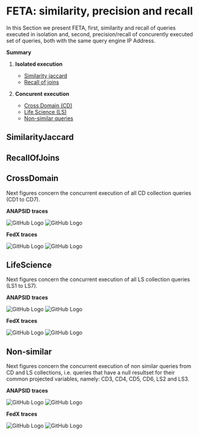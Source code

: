 # FETA: similarity, precision and recall

In this Section we present FETA, first, similarity and recall of queries executed in isolation and, second, precision/recall of concurently executed set of queries, both with the same query engine IP Address.

**Summary**

1. **Isolated execution**
   * [Similarity jaccard](https://github.com/coumbaya/feta/blob/master/fedbench_precision_recall.md#similarityjaccard)
   * [Recall of joins](https://github.com/coumbaya/feta/blob/master/fedbench_precision_recall.md#recallofjoins)

2. **Concurent execution**
   * [Cross Domain (CD)](https://github.com/coumbaya/feta/blob/master/fedbench_precision_recall.md#crossdomain)
   * [Life Science (LS)](https://github.com/coumbaya/feta/blob/master/fedbench_precision_recall.md#lifescience)
   * [Non-similar queries](https://github.com/coumbaya/feta/blob/master/fedbench_precision_recall.md#non-similar)


## SimilarityJaccard

## RecallOfJoins


## CrossDomain

Next figures concern the concurrent execution of all CD collection queries (CD1 to CD7).

**ANAPSID traces**

![GitHub Logo](https://github.com/coumbaya/feta/blob/master/execution_figures/ANAPSID_CD_pairJoins_precision_all_traces.jpeg)
![GitHub Logo](https://github.com/coumbaya/feta/blob/master/execution_figures/ANAPSID_CD_pairJoins_recall_all_mixages.jpeg)


**FedX traces**

![GitHub Logo](https://github.com/coumbaya/feta/blob/master/execution_figures/FEDX_CD_pairJoins_precision_all_mixages.jpeg)
![GitHub Logo](https://github.com/coumbaya/feta/blob/master/execution_figures/FEDX_CD_pairJoins_recall_all_mixages.jpeg)

## LifeScience

Next figures concern the concurrent execution of all LS collection queries (LS1 to LS7).

**ANAPSID traces**

![GitHub Logo](https://github.com/coumbaya/feta/blob/master/execution_figures/ANAPSID_LS_pairJoins_precision_all_traces.jpeg)
![GitHub Logo](https://github.com/coumbaya/feta/blob/master/execution_figures/ANAPSID_LS_pairJoins_recall_all_mixages.jpeg)


**FedX traces**

![GitHub Logo](https://github.com/coumbaya/feta/blob/master/execution_figures/FEDX_LS_pairJoins_precision_all_mixages.jpeg)
![GitHub Logo](https://github.com/coumbaya/feta/blob/master/execution_figures/FEDX_LS_pairJoins_recall_all_mixages.jpeg)

## Non-similar

Next figures concern the concurrent execution of non similar queries from CD and LS collections, i.e. queries that have a null resultset for their common projected variables, namely: CD3, CD4, CD5, CD6, LS2 and LS3.

**ANAPSID traces**

![GitHub Logo](https://github.com/coumbaya/feta/blob/master/execution_figures/ANAPSID_MX_pairJoins_precision_all_traces.jpeg)
![GitHub Logo](https://github.com/coumbaya/feta/blob/master/execution_figures/ANAPSID_MX_pairJoins_recall_all_mixages.jpeg)


**FedX traces**

![GitHub Logo](https://github.com/coumbaya/feta/blob/master/execution_figures/FEDX_MX_pairJoins_precision_all_mixages.jpeg)
![GitHub Logo](https://github.com/coumbaya/feta/blob/master/execution_figures/FEDX_MX_pairJoins_recall_all_mixages.jpeg)

